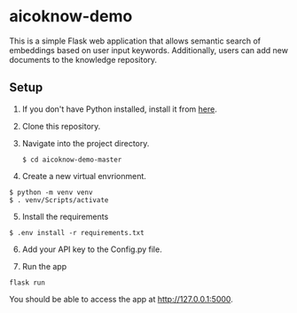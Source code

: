# aicoknow-demo

This is a simple Flask web application that allows semantic search of embeddings based on user input keywords. Additionally, users can add new documents to the knowledge repository.

## Setup
1. If you don't have Python installed, install it from [here](https://www.python.org/downloads/).

2. Clone this repository.

3. Navigate into the project directory.
    ```
    $ cd aicoknow-demo-master
    ```

4. Create a new virtual envrionment.
```
$ python -m venv venv
$ . venv/Scripts/activate
```

5. Install the requirements
```
$ .env install -r requirements.txt
```

6. Add your API key to the Config.py file.

7. Run the app
```
flask run
```

You should be able to access the app at http://127.0.0.1:5000.
